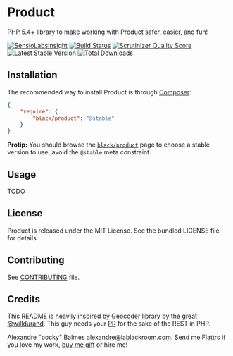 Product
=======

PHP 5.4+ library to make working with Product safer, easier, and fun!

[![SensioLabsInsight](https://insight.sensiolabs.com/projects/9bfe8343-0fd5-412b-a3f5-2b364d602c56/big.png)](https://insight.sensiolabs.com/projects/9bfe8343-0fd5-412b-a3f5-2b364d602c56)
[![Build Status](https://travis-ci.org/black-project/Product.png?branch=master)](https://travis-ci.org/black-project/Product)
[![Scrutinizer Quality Score](https://scrutinizer-ci.com/g/black-project/Product/badges/quality-score.png)](https://scrutinizer-ci.com/g/black-project/Product/)
[![Latest Stable Version](https://poser.pugx.org/black/product/v/stable.png)](https://packagist.org/packages/black/product)
[![Total Downloads](https://poser.pugx.org/black/product/downloads.png)](https://packagist.org/packages/black/product)

Installation
------------

The recommended way to install Product is through [Composer][1]:

```json
{
    "require": {
        "black/product": "@stable"
    }
}
```

__Protip:__ You should browse the [`black/product`][2] page to choose a stable version to use, avoid the `@stable` meta
constraint.

Usage
-----

TODO

License
-------

Product is released under the MIT License. See the bundled LICENSE file for details.

Contributing
------------

See [CONTRIBUTING][5] file.

Credits
-------

This README is heavily inspired by [Geocoder][3] library by the great [@willdurand][4]. This guy needs your [PR][6] for the
sake of the REST in PHP.

Alexandre "pocky" Balmes [alexandre@lablackroom.com][7]. Send me [Flattrs][8] if you love my work, [buy me gift][9] or hire me!


[1]: https://getcomposer.org/
[2]: https://packagist.org/packages/black/product
[3]: https://github.com/geocoder-php/Geocoder
[4]: https://github.com/willdurand
[5]: CONTRIBUTING.md
[6]: http://williamdurand.fr/2014/07/02/resting-with-symfony-sos/
[7]: mailto:alexandre@lablackroom.com
[8]: https://flattr.com/profile/alexandre.balmes
[9]: http://www.amazon.fr/registry/wishlist/3OR3EENRA5TSK
